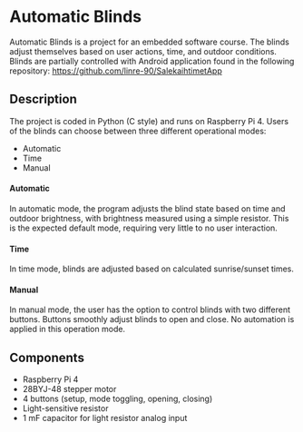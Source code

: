 # Automatic Blinds
Automatic Blinds is a project for an embedded software course. The blinds adjust themselves based on user actions, time, and outdoor conditions.
Blinds are partially controlled with Android application found in the following repository: https://github.com/linre-90/SalekaihtimetApp  

## Description
The project is coded in Python (C style) and runs on Raspberry Pi 4. Users of the blinds can choose between three different operational modes:

- Automatic
- Time
- Manual

#### Automatic
In automatic mode, the program adjusts the blind state based on time and outdoor brightness, with brightness measured using a simple resistor. This is the expected default mode, requiring very little to no user interaction.

#### Time
In time mode, blinds are adjusted based on calculated sunrise/sunset times.

#### Manual
In manual mode, the user has the option to control blinds with two different buttons. Buttons smoothly adjust blinds to open and close. No automation is applied in this operation mode.

## Components
- Raspberry Pi 4
- 28BYJ-48 stepper motor
- 4 buttons (setup, mode toggling, opening, closing)
- Light-sensitive resistor
- 1 mF capacitor for light resistor analog input
